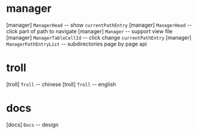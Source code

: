# manager

[manager] `ManagerHead` -- show `currentPathEntry`
[manager] `ManagerHead` -- click part of path to navigate
[manager] `Manager` -- support view file
[manager] `ManagerTableCellId` -- click change `currentPathEntry`
[manager] `ManagerPathEntryList` -- subdirectories page by page api

# troll

[troll] `Troll` -- chinese
[troll] `Troll` -- english

# docs

[docs] `Docs` -- design
